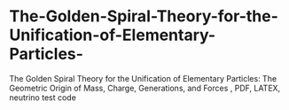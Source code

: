 # The-Golden-Spiral-Theory-for-the-Unification-of-Elementary-Particles-
The Golden Spiral Theory for the Unification of Elementary Particles: The  Geometric Origin of Mass, Charge, Generations, and Forces
,
PDF, LATEX, neutrino test code
